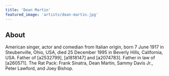 ```yaml
---
title: 'Dean Martin'
featured_image: 'artists/dean-martin.jpg'
---
```


## About

American singer, actor and comedian from Italian origin, born 7 June 1917 in Steubenville, Ohio, USA, died 25 December 1995 in Beverly Hills, California, USA. Father of [a2532799], [a1818147] and [a2074783]. Father in law of [a260571].
The Rat Pack: Frank Sinatra, Dean Martin, Sammy Davis Jr., Peter Lawford, and Joey Bishop.
